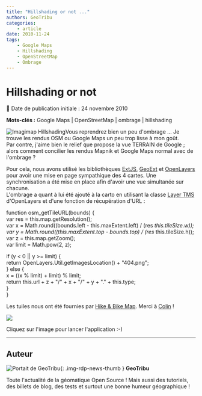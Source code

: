 ```yaml
---
title: "Hillshading or not ..."
authors: GeoTribu
categories:
    - article
date: 2010-11-24
tags:
    - Google Maps
    - Hillshading
    - OpenStreetMap
    - Ombrage
---
```


# Hillshading or not

:calendar: Date de publication initiale : 24 novembre 2010

**Mots-clés :** Google Maps | OpenStreetMap | ombrage | hillshading

![Imagimap Hillshading](http://geotribu.net/sites/default/files/Tuto/img/Blog/imagimap.png)Vous reprendrez bien un peu d'ombrage ... Je trouve les rendus OSM ou Google Maps un peu trop lisse à mon goût.  
Par contre, j'aime bien le relief que propose la vue TERRAIN de Google ; alors comment concilier les rendus Mapnik et Google Maps normal avec de l'ombrage ?

Pour cela, nous avons utilisé les bibliothèques [ExtJS](http://www.sencha.com/products/js/), [GeoExt](http://www.geoext.org/) et [OpenLayers](https://openlayers.org/) pour avoir une mise en page sympathique des 4 cartes. Une synchronisation a été mise en place afin d'avoir une vue simultanée sur chacune.  
L'ombrage a quant à lui été ajouté à la carto en utilisant la classe [Layer TMS](http://dev.openlayers.org/releases/OpenLayers-2.10/doc/apidocs/files/OpenLayers/Layer/TMS-js.html) d'OpenLayers et d'une fonction de récupération d'URL :  

function osm\_getTileURL(bounds) {  
var res = this.map.getResolution();  
var x = Math.round((bounds.left - this.maxExtent.left) / (res *this.tileSize.w));
var y = Math.round((this.maxExtent.top - bounds.top) / (res* this.tileSize.h));  
var z = this.map.getZoom();  
var limit = Math.pow(2, z);

if (y < 0 || y >= limit) {  
return OpenLayers.Util.getImagesLocation() + "404.png";  
} else {  
x = ((x % limit) + limit) % limit;  
return this.url + z + "/" + x + "/" + y + "." + this.type;  
}  
}  

Les tuiles nous ont été fournies par [Hike & Bike Map](http://hikebikemap.de/). Merci à [Colin](https://www.openstreetmap.org/user/ColinMarquardt) !

[![](http://geotribu.net/sites/default/files/Tuto/img/Blog/hillshading_imagimap.png)](http://geotribu.net/applications/hillshading/)

Cliquez sur l'image pour lancer l'application :-)

----

## Auteur

![Portait de GeoTribu](https://cdn.geotribu.fr/img/internal/charte/geotribu_logo_64x64.png){: .img-rdp-news-thumb }
**GeoTribu**

Toute l'actualité de la géomatique Open Source ! Mais aussi des tutoriels, des billets de blog, des tests et surtout une bonne humeur géographique !
